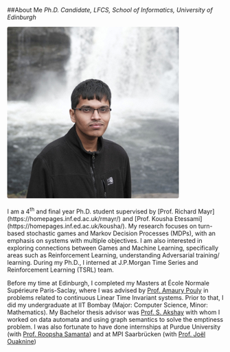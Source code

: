 <style>
.about-wrapper{
  display:flex;
  flex-wrap:wrap;        /* stack on phones */
  align-items:flex-start;
  gap:1.2rem;
}
.about-photo{
  max-width:400px;
  border-radius:4px;
}
.about-text{
  flex:1 1 280px;        /* let text take remaining width */
}
@media(max-width:600px){ /* mobile fallback */
  .about-wrapper{flex-direction:column;}
  .about-photo{margin:0 auto;}
}
</style>

<!-- ========= Hero / About ========= -->
<a id="about"></a>
##About Me
_Ph.D. Candidate, LFCS, School of Informatics, University of Edinburgh_

<div class="about-wrapper">
<img class="about-photo" src="/assets/images/mohan.jpg" alt="My Pic"/>

<div class ="about-text" markdown="1">
I am a 4<sup>th</sup> and final year Ph.D. student supervised by [Prof. Richard Mayr](https://homepages.inf.ed.ac.uk/rmayr/) and [Prof. Kousha Etessami](https://homepages.inf.ed.ac.uk/kousha/). My research focuses on turn-based stochastic games and Markov Decision Processes (MDPs), with an emphasis on systems with multiple objectives. I am also interested in exploring connections between Games and Machine Learning, specifically areas such as Reinforcement Learning, understanding Adversarial training/ learning. During my Ph.D., I interned at J.P.Morgan Time Series and Reinforcement Learning (TSRL) team.


Before my time at Edinburgh, I completed my Masters at École Normale Supérieure Paris-Saclay, where I was advised by [Prof. Amaury Pouly](https://www.pouly.fr/) in problems related to continuous Linear Time Invariant systems. Prior to that, I did my undergraduate at IIT Bombay (Major: Computer Science, Minor: Mathematics). My Bachelor thesis advisor was [Prof. S. Akshay](https://www.cse.iitb.ac.in/~akshayss/) with whom I worked on data automata and using graph semantics to solve the emptiness problem. I was also fortunate to have done internships at Purdue University (with [Prof. Roopsha Samanta](https://www.cs.purdue.edu/homes/roopsha/)) and at MPI Saarbrücken (with [Prof. Joël Ouaknine](https://people.mpi-sws.org/~joel/))

</div>
</div>

